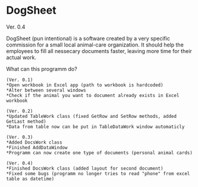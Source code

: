 # DogSheet
Ver. 0.4

DogSheet (pun intentional) is a software created by a very specific commission for a small local animal-care organization. 
It should help the employees to fill all nessecary documents faster, leaving more time for their actual work.

What can this programm do? 

	(Ver. 0.1)
	*Open workbook in Excel app (path to workbook is hardcoded)
	*Alter between several windows
	*Check if the animal you want to document already exists in Excel workbook
	
	(Ver. 0.2)
	*Updated TableWork class (fixed GetRow and SetRow methods, added GetLast method)
	*Data from table now can be put in TableDataWork window automaticly
	
	(Ver. 0.3)
	*Added DocsWork class
	*Finished AddDataWindow
	*Programm can now create one type of documents (personal animal cards)
	
	(Ver. 0.4)
	*Finished DocsWork class (added layout for second document)
	*Fixed some bugs (programm no longer tries to read "phone" from excel table as datetime)

